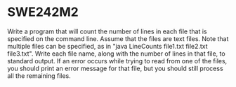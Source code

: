 # SWE242M2
 
Write a program that will count the number of lines in each file that is specified on the command line. Assume that the files are text files. Note that multiple files can be specified, as in "java LineCounts file1.txt file2.txt file3.txt". Write each file name, along with the number of lines in that file, to standard output. If an error occurs while trying to read from one of the files, you should print an error message for that file, but you should still process all the remaining files.